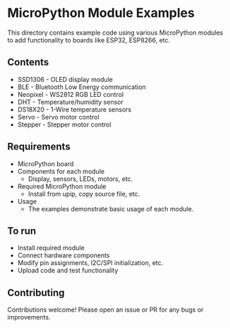 # MicroPython Module Examples

This directory contains example code using various MicroPython modules to add functionality to boards like ESP32, ESP8266, etc.

## Contents

- SSD1306 - OLED display module
- BLE - Bluetooth Low Energy communication
- Neopixel - WS2812 RGB LED control
- DHT - Temperature/humidity sensor
- DS18X20 - 1-Wire temperature sensors
- Servo - Servo motor control
- Stepper - Stepper motor control

## Requirements

- MicroPython board
- Components for each module
  - Display, sensors, LEDs, motors, etc.
- Required MicroPython module
  - Install from upip, copy source file, etc.
- Usage
  - The examples demonstrate basic usage of each module.

## To run

- Install required module
- Connect hardware components
- Modify pin assignments, I2C/SPI initialization, etc.
- Upload code and test functionality

## Contributing

Contributions welcome! Please open an issue or PR for any bugs or improvements.
